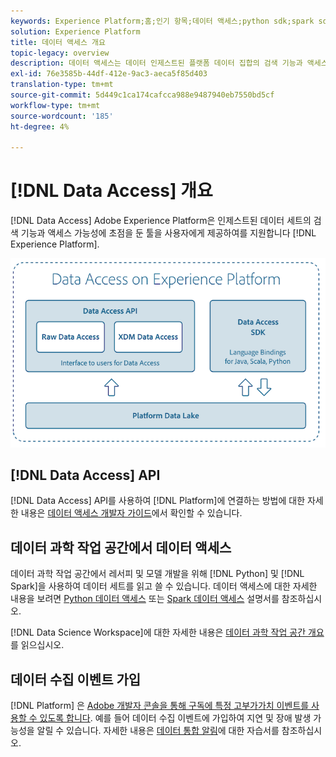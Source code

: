 ```yaml
---
keywords: Experience Platform;홈;인기 항목;데이터 액세스;python sdk;spark sdk;data access api
solution: Experience Platform
title: 데이터 액세스 개요
topic-legacy: overview
description: 데이터 액세스는 데이터 인제스트된 플랫폼 데이터 집합의 검색 기능과 액세스 가능성에 초점을 맞춘 툴을 사용자에게 제공하여 Adobe Experience Platform을 지원합니다.
exl-id: 76e3585b-44df-412e-9ac3-aeca5f85d403
translation-type: tm+mt
source-git-commit: 5d449c1ca174cafcca988e9487940eb7550bd5cf
workflow-type: tm+mt
source-wordcount: '185'
ht-degree: 4%

---
```


# [!DNL Data Access] 개요

[!DNL Data Access] Adobe Experience Platform은 인제스트된 데이터 세트의 검색 기능과 액세스 가능성에 초점을 둔 툴을 사용자에게 제공하여를 지원합니다 [!DNL Experience Platform].

![Experience Platform의 데이터 액세스](images/Data_Access_Experience_Platform.png)

## [!DNL Data Access] API

[!DNL Data Access] API를 사용하여 [!DNL Platform]에 연결하는 방법에 대한 자세한 내용은 [데이터 액세스 개발자 가이드](api.md)에서 확인할 수 있습니다.

## 데이터 과학 작업 공간에서 데이터 액세스

데이터 과학 작업 공간에서 레서피 및 모델 개발을 위해 [!DNL Python] 및 [!DNL Spark]을 사용하여 데이터 세트를 읽고 쓸 수 있습니다. 데이터 액세스에 대한 자세한 내용을 보려면 [Python 데이터 액세스](../data-science-workspace/authoring/python.md) 또는 [Spark 데이터 액세스](../data-science-workspace/authoring/spark.md) 설명서를 참조하십시오.

[!DNL Data Science Workspace]에 대한 자세한 내용은 [데이터 과학 작업 공간 개요](../data-science-workspace/home.md)를 읽으십시오.

## 데이터 수집 이벤트 가입

[!DNL Platform] 은  [Adobe 개발자 콘솔을 통해 구독에 특정 고부가가치 이벤트를 사용할 수 있도록 합니다](https://www.adobe.com/go/devs_console_ui). 예를 들어 데이터 수집 이벤트에 가입하여 지연 및 장애 발생 가능성을 알릴 수 있습니다. 자세한 내용은 [데이터 통합 알림](../ingestion/quality/subscribe-events.md)에 대한 자습서를 참조하십시오.
